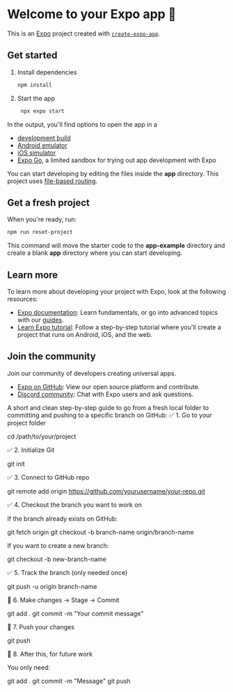 # Welcome to your Expo app 👋

This is an [Expo](https://expo.dev) project created with [`create-expo-app`](https://www.npmjs.com/package/create-expo-app).

## Get started

1. Install dependencies

   ```bash
   npm install
   ```

2. Start the app

   ```bash
    npx expo start
   ```

In the output, you'll find options to open the app in a

- [development build](https://docs.expo.dev/develop/development-builds/introduction/)
- [Android emulator](https://docs.expo.dev/workflow/android-studio-emulator/)
- [iOS simulator](https://docs.expo.dev/workflow/ios-simulator/)
- [Expo Go](https://expo.dev/go), a limited sandbox for trying out app development with Expo

You can start developing by editing the files inside the **app** directory. This project uses [file-based routing](https://docs.expo.dev/router/introduction).

## Get a fresh project

When you're ready, run:

```bash
npm run reset-project
```

This command will move the starter code to the **app-example** directory and create a blank **app** directory where you can start developing.

## Learn more

To learn more about developing your project with Expo, look at the following resources:

- [Expo documentation](https://docs.expo.dev/): Learn fundamentals, or go into advanced topics with our [guides](https://docs.expo.dev/guides).
- [Learn Expo tutorial](https://docs.expo.dev/tutorial/introduction/): Follow a step-by-step tutorial where you'll create a project that runs on Android, iOS, and the web.

## Join the community

Join our community of developers creating universal apps.

- [Expo on GitHub](https://github.com/expo/expo): View our open source platform and contribute.
- [Discord community](https://chat.expo.dev): Chat with Expo users and ask questions.


A short and clean step-by-step guide to go from a fresh local folder to committing and pushing to a specific branch on GitHub:
✅ 1. Go to your project folder

cd /path/to/your/project

✅ 2. Initialize Git

git init

✅ 3. Connect to GitHub repo

git remote add origin https://github.com/yourusername/your-repo.git

✅ 4. Checkout the branch you want to work on

If the branch already exists on GitHub:

git fetch origin
git checkout -b branch-name origin/branch-name

If you want to create a new branch:

git checkout -b new-branch-name

✅ 5. Track the branch (only needed once)

git push -u origin branch-name

📝 6. Make changes → Stage → Commit

git add .
git commit -m "Your commit message"

🚀 7. Push your changes

git push

🔁 8. After this, for future work

You only need:

git add .
git commit -m "Message"
git push

